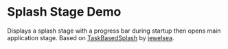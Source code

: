 Splash Stage Demo
=================

Displays a splash stage with a progress bar during startup then opens main application stage.
Based on [TaskBasedSplash](https://gist.github.com/jewelsea/2305098) by [jewelsea](https://gist.github.com/jewelsea).

